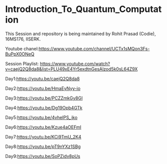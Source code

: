 # Introduction_To_Quantum_Computation

This Session and repository is being maintained by Rohit Prasad (Codie), 16MS176, IISERK.

Youtube chanel:https://www.youtube.com/channel/UCTx1sMQon3Fs-BuPpX0ONeQ

Session Playlist: https://www.youtube.com/watch?v=caejQ2Q8da8&list=PLU49xE4Yr5exdtnGesAlzod5k0sL64Z9X

Day1:https://youtu.be/caejQ2Q8da8

Day2:https://youtu.be/HmaEyNyy-io

Day3:https://youtu.be/PCZZmkGy8GI

Day4:https://youtu.be/Dg19Opb4GTk

Day5:https://youtu.be/4vhelPS_jko

Day6:https://youtu.be/Kzue4aOEFmI

Day7:https://youtu.be/KCi9TmU_2K4

Day8:https://youtu.be/pT9nYXz1SBg

Day9:https://youtu.be/SoPZidv8pUs
